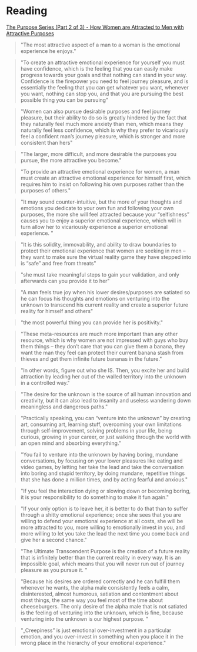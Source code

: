 # Reading

[The Purpose Series (Part 2 of 3) - How Women are Attracted to Men with Attractive Purposes](https://www.woujo.com/blog/2019/12/15/the-purpose-series-part-2-of-3-how-women-are-attracted-to-men-with-attractive-purposes)

> "The most attractive aspect of a man to a woman is the emotional experience he enjoys."

> "To create an attractive emotional experience for yourself you must have confidence, which is the feeling that you can easily make progress towards your goals and that nothing can stand in your way. Confidence is the firepower you need to feel journey pleasure, and is essentially the feeling that you can get whatever you want, whenever you want, nothing can stop you, and that you are pursuing the best possible thing you can be pursuing"

> "Women can also pursue desirable purposes and feel journey pleasure, but their ability to do so is greatly hindered by the fact that they naturally feel much more anxiety than men, which means they naturally feel less confidence, which is why they prefer to vicariously feel a confident man’s journey pleasure, which is stronger and more consistent than hers"

> "The larger, more difficult, and more desirable the purposes you pursue, the more attractive you become."

> "To provide an attractive emotional experience for women, a man must create an attractive emotional experience for himself first, which requires him to insist on following his own purposes rather than the purposes of others."

> "It may sound counter-intuitive, but the more of your thoughts and emotions you dedicate to your own fun and following your own purposes, the more she will feel attracted because your “selfishness” causes you to enjoy a superior emotional experience, which will in turn allow her to vicariously experience a superior emotional experience. "

> "It is this solidity, immovability, and ability to draw boundaries to protect their emotional experience that women are seeking in men – they want to make sure the virtual reality game they have stepped into is “safe” and free from threats"

> "she must take meaningful steps to gain your validation, and only afterwards can you provide it to her"

> "A man feels true joy when his lower desires/purposes are satiated so he can focus his thoughts and emotions on venturing into the unknown to transcend his current reality and create a superior future reality for himself and others"

> "the most powerful thing you can provide her is positivity."

> "These meta-resources are much more important than any other resource, which is why women are not impressed with guys who buy them things – they don’t care that you can give them a banana, they want the man they feel can protect their current banana stash from thieves and get them infinite future bananas in the future."

> "In other words, figure out who she IS. Then, you excite her and build attraction by leading her out of the walled territory into the unknown in a controlled way."

> "The desire for the unknown is the source of all human innovation and creativity, but it can also lead to insanity and useless wandering down meaningless and dangerous paths."

> "Practically speaking, you can “venture into the unknown” by creating art, consuming art, learning stuff, overcoming your own limitations through self-improvement, solving problems in your life, being curious, growing in your career, or just walking through the world with an open mind and absorbing everything."

> "You fail to venture into the unknown by having boring, mundane conversations, by focusing on your lower pleasures like eating and video games, by letting her take the lead and take the conversation into boring and stupid territory, by doing mundane, repetitive things that she has done a million times, and by acting fearful and anxious."

> "If you feel the interaction dying or slowing down or becoming boring, it is your responsibility to do something to make it fun again."

> "If your only option is to leave her, it is better to do that than to suffer through a shitty emotional experience; once she sees that you are willing to defend your emotional experience at all costs, she will be more attracted to you, more willing to emotionally invest in you, and more willing to let you take the lead the next time you come back and give her a second chance."

> "The Ultimate Transcendent Purpose is the creation of a future reality that is infinitely better than the current reality in every way. It is an impossible goal, which means that you will never run out of journey pleasure as you pursue it.  "

> "Because his desires are ordered correctly and he can fulfill them whenever he wants, the alpha male consistently feels a calm, disinterested, almost humorous, satiation and contentment about most things, the same way you feel most of the time about cheeseburgers. The only desire of the alpha male that is not satiated is the feeling of venturing into the unknown, which is fine, because venturing into the unknown is our highest purpose. "

> "„Creepiness” is just emotional over-investment in a particular emotion, and you over-invest in something when you place it in the wrong place in the hierarchy of your emotional experience."

